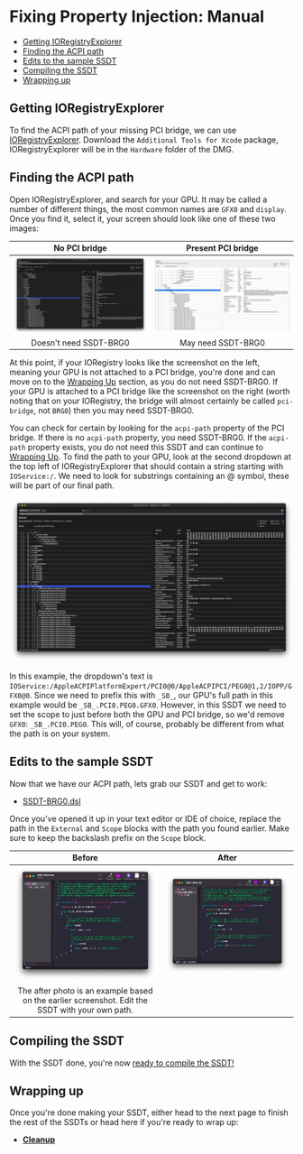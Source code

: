 # Fixing Property Injection: Manual

* [Getting IORegistryExplorer](#getting-io)
* [Finding the ACPI path](#finding-the-acpi-path)
* [Edits to the sample SSDT](#edits-to-the-sample-ssdt)
* [Compiling the SSDT](#compiling-the-ssdt)
* [Wrapping up](#wrapping-up)

## Getting IORegistryExplorer

To find the ACPI path of your missing PCI bridge, we can use [IORegistryExplorer](https://developer.apple.com/downloads). Download the `Additional Tools for Xcode` package, IORegistryExplorer will be in the `Hardware` folder of the DMG.

## Finding the ACPI path

Open IORegistryExplorer, and search for your GPU. It may be called a number of different things, the most common names are `GFX0` and `display`. Once you find it, select it, your screen should look like one of these two images:

| No PCI bridge | Present PCI bridge |
| :-------------------------: | :-------------------------: |
| ![](../../images/Universal/brg0-md/no-bridge-ioreg.png) | ![](../../images/Universal/brg0-md/bridge-ioreg.png) |
| Doesn't need SSDT-BRG0 | May need SSDT-BRG0 |

At this point, if your IORegistry looks like the screenshot on the left, meaning your GPU is not attached to a PCI bridge, you're done and can move on to the [Wrapping Up](#wrapping-up) section, as you do not need SSDT-BRG0. If your GPU is attached to a PCI bridge like the screenshot on the right (worth noting that on your IORegistry, the bridge will almost certainly be called `pci-bridge`, not `BRG0`) then you may need SSDT-BRG0.

You can check for certain by looking for the `acpi-path` property of the PCI bridge. If there is no `acpi-path` property, you need SSDT-BRG0. If the `acpi-path` property exists, you do not need this SSDT and can continue to [Wrapping Up](#wrapping-up). To find the path to your GPU, look at the second dropdown at the top left of IORegistryExplorer that should contain a string starting with `IOService:/`. We need to look for substrings containing an @ symbol, these will be part of our final path.

![](../../images/Universal/brg0-md/no-bridge-ioreg.png)

In this example, the dropdown's text is `IOService:/AppleACPIPlatformExpert/PCI0@0/AppleACPIPCI/PEG0@1,2/IOPP/GFX0@0`. Since we need to prefix this with `_SB_`, our GPU's full path in this example would be `_SB_.PCI0.PEG0.GFX0`. However, in this SSDT we need to set the scope to just before both the GPU and PCI bridge, so we'd remove `GFX0`: `_SB_.PCI0.PEG0`. This will, of course, probably be different from what the path is on your system.

## Edits to the sample SSDT

Now that we have our ACPI path, lets grab our SSDT and get to work:

* [SSDT-BRG0.dsl](https://github.com/acidanthera/OpenCorePkg/blob/master/Docs/AcpiSamples/Source/SSDT-BRG0.dsl)

Once you've opened it up in your text editor or IDE of choice, replace the path in the `External` and `Scope` blocks with the path you found earlier. Make sure to keep the backslash prefix on the `Scope` block.

| Before | After |
| :-------------------------: | :-------------------------: |
| ![](../../images/Universal/brg0-md/before-edit.png) | ![](../../images/Universal/brg0-md/after-edit.png) |
| The after photo is an example based on the earlier screenshot. Edit the SSDT with your own path. |

## Compiling the SSDT

 With the SSDT done, you're now [ready to compile the SSDT!](/Manual/compile.md)

## Wrapping up

Once you're done making your SSDT, either head to the next page to finish the rest of the SSDTs or head here if you're ready to wrap up:

* [**Cleanup**](/cleanup.md)